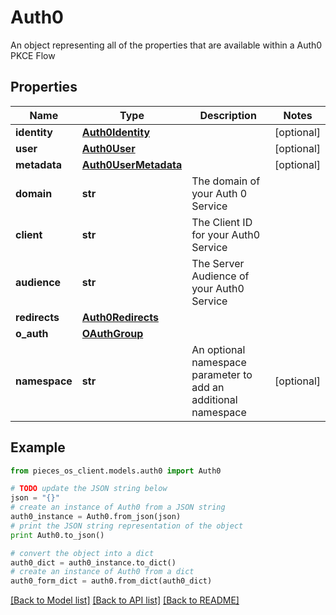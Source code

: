 # Auth0

An object representing all of the properties that are available within a Auth0 PKCE Flow

## Properties
Name | Type | Description | Notes
------------ | ------------- | ------------- | -------------
**identity** | [**Auth0Identity**](Auth0Identity.md) |  | [optional] 
**user** | [**Auth0User**](Auth0User.md) |  | [optional] 
**metadata** | [**Auth0UserMetadata**](Auth0UserMetadata.md) |  | [optional] 
**domain** | **str** | The domain of your Auth 0 Service | 
**client** | **str** | The Client ID for your Auth0 Service | 
**audience** | **str** | The Server Audience of your Auth0 Service | 
**redirects** | [**Auth0Redirects**](Auth0Redirects.md) |  | 
**o_auth** | [**OAuthGroup**](OAuthGroup.md) |  | 
**namespace** | **str** | An optional namespace parameter to add an additional namespace | [optional] 

## Example

```python
from pieces_os_client.models.auth0 import Auth0

# TODO update the JSON string below
json = "{}"
# create an instance of Auth0 from a JSON string
auth0_instance = Auth0.from_json(json)
# print the JSON string representation of the object
print Auth0.to_json()

# convert the object into a dict
auth0_dict = auth0_instance.to_dict()
# create an instance of Auth0 from a dict
auth0_form_dict = auth0.from_dict(auth0_dict)
```
[[Back to Model list]](../README.md#documentation-for-models) [[Back to API list]](../README.md#documentation-for-api-endpoints) [[Back to README]](../README.md)


